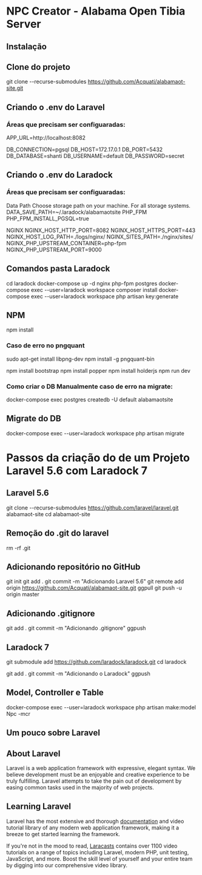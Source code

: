# NPC Creator - Alabama Open Tibia Server

## Instalação

## Clone do projeto

git clone --recurse-submodules https://github.com/Acquati/alabamaot-site.git

## Criando o .env do Laravel
### Áreas que precisam ser configuaradas:

APP_URL=http://localhost:8082

DB_CONNECTION=pgsql
DB_HOST=172.17.0.1
DB_PORT=5432
DB_DATABASE=shanti
DB_USERNAME=default
DB_PASSWORD=secret

## Criando o .env do Laradock
### Áreas que precisam ser configuaradas:

Data Path
Choose storage path on your machine. For all storage systems.
DATA_SAVE_PATH=~/.laradock/alabamaotsite
PHP_FPM
PHP_FPM_INSTALL_PGSQL=true

NGINX
NGINX_HOST_HTTP_PORT=8082
NGINX_HOST_HTTPS_PORT=443
NGINX_HOST_LOG_PATH=./logs/nginx/
NGINX_SITES_PATH=./nginx/sites/
NGINX_PHP_UPSTREAM_CONTAINER=php-fpm
NGINX_PHP_UPSTREAM_PORT=9000

## Comandos pasta Laradock
cd laradock
docker-compose up -d nginx php-fpm postgres
docker-compose exec --user=laradock workspace composer install
docker-compose exec --user=laradock workspace php artisan key:generate

## NPM
npm install

### Caso de erro no pngquant
sudo apt-get install libpng-dev
npm install -g pngquant-bin

npm install bootstrap
npm install popper
npm install holderjs
npm run dev

### Como criar o DB Manualmente caso de erro na migrate:
docker-compose exec postgres createdb -U default alabamaotsite

## Migrate do DB
docker-compose exec --user=laradock workspace php artisan migrate

# Passos da criação do de um Projeto Laravel 5.6 com Laradock 7

## Laravel 5.6
git clone --recurse-submodules https://github.com/laravel/laravel.git alabamaot-site
cd alabamaot-site

## Remoção do .git do laravel
rm -rf .git

## Adicionando repositório no GitHub
git init
git add .
git commit -m "Adicionando Laravel 5.6"
git remote add origin https://github.com/Acquati/alabamaot-site.git
ggpull
git push -u origin master

## Adicionando .gitignore
git add .
git commit -m "Adicionando .gitignore"
ggpush

## Laradock 7
git submodule add https://github.com/laradock/laradock.git
cd laradock

git add .
git commit -m "Adicionando o Laradock"
ggpush

## Model, Controller e Table
docker-compose exec --user=laradock workspace php artisan make:model Npc -mcr

## Um pouco sobre Laravel

## About Laravel

Laravel is a web application framework with expressive, elegant syntax. We believe development must be an enjoyable and creative experience to be truly fulfilling. Laravel attempts to take the pain out of development by easing common tasks used in the majority of web projects.

## Learning Laravel

Laravel has the most extensive and thorough [documentation](https://laravel.com/docs) and video tutorial library of any modern web application framework, making it a breeze to get started learning the framework.

If you're not in the mood to read, [Laracasts](https://laracasts.com) contains over 1100 video tutorials on a range of topics including Laravel, modern PHP, unit testing, JavaScript, and more. Boost the skill level of yourself and your entire team by digging into our comprehensive video library.
